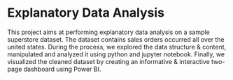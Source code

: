 # Explanatory Data Analysis
This project aims at performing explanatory data analysis on a sample superstore dataset. The dataset contains sales orders occurred all over the united states.
During the process, we explored the data structure & content, manipulated and analyzed it using python and jupyter notebook. Finally, we visualized the cleaned dataset by creating an informative & interactive two-page dashboard using Power BI.

